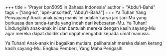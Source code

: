 +++
title = 'Prayer bpn5095 in Bahasa Indonesia'
author = "Abdu'l-Bahá"
tags = ['lang-id', 'bpn-unsorted', "Abdu'l-Bahá"]
+++
Ya Tuhan Yang Penyayang! Anak-anak yang manis ini adalah karya jari-jari-Mu yang berkuasa dan tanda-tanda yang indah dari kebesaran-Mu. Ya Tuhan! Lindungilah anak-anak ini dan bantulah mereka dengan kasih sayang-Mu agar mereka dapat dididik dan dapat mengabdi kepada umat manusia.

Ya Tuhan! Anak-anak ini bagaikan mutiara, peliharalah mereka dalam kerang kasih sayang-Mu. Engkau Pemberi, Yang Maha Pengasih.
